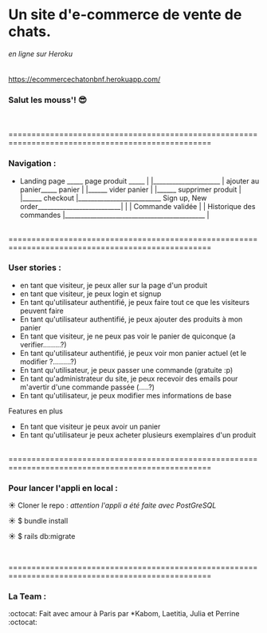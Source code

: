 # Un site d'e-commerce de vente de chats.
 *en ligne sur Heroku* </br></br></br>
 https://ecommercechatonbnf.herokuapp.com/ 
 

### Salut les mouss'!  :sunglasses:
</br>

</br>
==================================================================================================

### Navigation :

- Landing page _____ page produit _____
     |          |_____________________ |  ajouter au panier_____ panier
     |                                                          |______ vider panier
     |                                                          |______ supprimer produit
     |                                                          |______ checkout 
     |__________________________ Sign up, New order__________________________|
     |                                 | Commande validée
     |                                 | Historique des commandes
     |____________________________________________ |                                               



</br>
==================================================================================================

### User stories :

 - en tant que visiteur, je peux aller sur la page d'un produit         
 - en tant que visiteur, je peux login et signup
 - En tant qu'utilisateur authentifié, je peux faire tout ce que les visiteurs peuvent faire
 - En tant qu'utilisateur authentifié, je peux ajouter des produits à mon panier
 - En tant que visiteur, je ne peux pas voir le panier de quiconque (a verifier.........?)
 - En tant qu'utilisateur authentifié, je peux voir mon panier actuel (et le modifier ?.........?)
 - En tant qu'utilisateur, je peux passer une commande (gratuite :p)
 - En tant qu'administrateur du site, je peux recevoir des emails pour m'avertir d'une commande passée (.....?)
 - En tant qu'utilisateur, je peux modifier mes informations de base
 
Features en plus

 - En tant que visiteur je peux avoir un panier
 - En tant qu'utilisateur je peux acheter plusieurs exemplaires d'un produit
</br>
==================================================================================================


### Pour lancer l'appli en local :


 :sunny:   Cloner le repo : *attention l'appli a été faite avec PostGreSQL*

 :sunny:   $ bundle install

 :sunny:   $ rails db:migrate



</br>

==================================================================================================

### La Team :

:octocat: Fait avec amour à Paris par *Kabom, Laetitia, Julia et Perrine :octocat:
